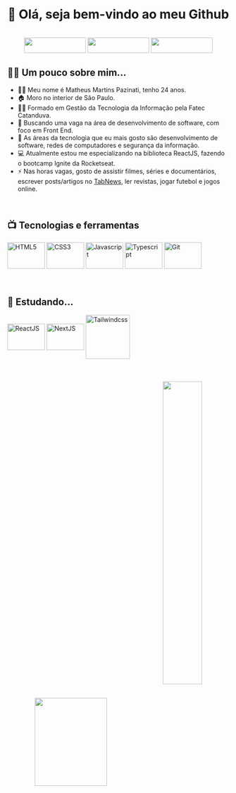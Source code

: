 <h1 align="center">👋 Olá, seja bem-vindo ao meu Github</h1>
<br>
<div align="center">
  <a href="mailto:matheuspazinati@gmail.com" target="_blank"> <img src="https://img.shields.io/badge/Gmail-D14836?style=for-the-badge&logo=gmail&logoColor=white" width="140" height="35"></a>  
  <a href="https://www.linkedin.com/in/matheus-pazinati-287925197/" target="_blank"><img src="https://img.shields.io/badge/LinkedIn-0077B5?style=for-the-badge&logo=linkedin&logoColor=white" width="140" height="35"></a>
  <a href="https://discord.gg/sAG8Wc9nEH"><img src="https://img.shields.io/badge/Discord-7289DA?style=for-the-badge&logo=discord&logoColor=white" width="140" height="35"></a>
 </div>
<h2>👨‍💻 Um pouco sobre mim...</h2>
<ul>
  <li>🧙‍♂️ Meu nome é Matheus Martins Pazinati, tenho 24 anos.
  <li>🏠 Moro no interior de São Paulo.
  <li>👨‍🎓 Formado em Gestão da Tecnologia da Informação pela Fatec Catanduva.
  <li>💼 Buscando uma vaga na área de desenvolvimento de software, com foco em Front End.
  <li>📖 As áreas da tecnologia que eu mais gosto são desenvolvimento de software, redes de computadores e segurança da informação.
  <li>💻 Atualmente estou me especializando na biblioteca ReactJS, fazendo o bootcamp Ignite da Rocketseat.
  <li>⚡ Nas horas vagas, gosto de assistir filmes, séries e documentários, escrever posts/artigos no <a href="https://www.tabnews.com.br/matheuspazinati" target="_blank">TabNews</a>, ler revistas, jogar futebol e jogos online.
</ul>
<br>
<h2>📺 Tecnologias e ferramentas</h2>
<div>
  <div>
    <img src="https://cdn.jsdelivr.net/gh/devicons/devicon/icons/html5/html5-original.svg" height="60" width="85" align="center" title= "HTML5" />
    <img src="https://cdn.jsdelivr.net/gh/devicons/devicon/icons/css3/css3-original.svg" height="60" width="85" align="center" title= "CSS3">
    <img src="https://cdn.jsdelivr.net/gh/devicons/devicon/icons/javascript/javascript-original.svg" height="60" width="85" align="center" title= "Javascript" />
    <img src="https://cdn.jsdelivr.net/gh/devicons/devicon/icons/typescript/typescript-original.svg" height="60" width="85" align="center" title= "Typescript"/>
    <img src="https://cdn.jsdelivr.net/gh/devicons/devicon/icons/git/git-original.svg" height="60" width="85" align="center" title= "Git" /> 
  </div>
  <br>
  <br>
  <div>
    <h2>🌱 Estudando...</h2>
    <img src="https://cdn.jsdelivr.net/gh/devicons/devicon/icons/react/react-original-wordmark.svg" height="60" width="85" align="center" title= "ReactJS"/>
    <img src="https://cdn.jsdelivr.net/gh/devicons/devicon/icons/nextjs/nextjs-line.svg" height="60" width="85" align="center" title= "NextJS"/>  
    <img src="https://cdn.jsdelivr.net/gh/devicons/devicon/icons/tailwindcss/tailwindcss-original-wordmark.svg" height="100" width="100" align="center" title= "Tailwindcss" />
  </div>
 </div>
 <br>
 <br>
 <br>
<div align="center">
  <img src="https://github-readme-stats.vercel.app/api?username=Matheus-Pazinati&show_icons=true&count_private=true&theme=merko" height="200" width="57%"    align="center">
  <img src="https://media.giphy.com/media/gjrYDwbjnK8x36xZIO/giphy.gif" width="42%" align="center">
</div>
